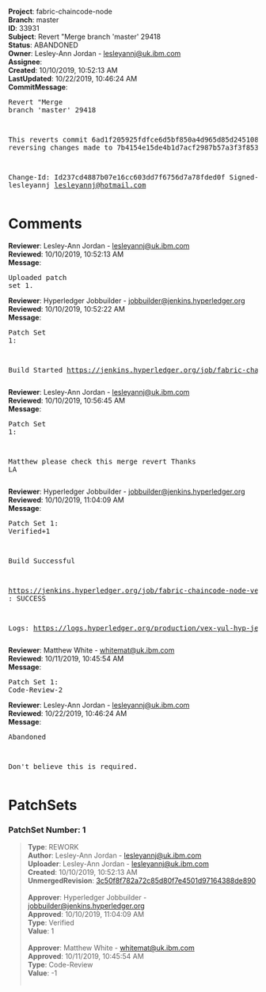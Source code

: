 <strong>Project</strong>: fabric-chaincode-node<br><strong>Branch</strong>: master<br><strong>ID</strong>: 33931<br><strong>Subject</strong>: Revert "Merge branch 'master' 29418<br><strong>Status</strong>: ABANDONED<br><strong>Owner</strong>: Lesley-Ann Jordan - lesleyannj@uk.ibm.com<br><strong>Assignee</strong>:<br><strong>Created</strong>: 10/10/2019, 10:52:13 AM<br><strong>LastUpdated</strong>: 10/22/2019, 10:46:24 AM<br><strong>CommitMessage</strong>:<br><pre>Revert "Merge branch 'master' 29418

This reverts commit 6ad1f205925fdfce6d5bf850a4d965d85d245108, reversing
changes made to 7b4154e15de4b1d7acf2987b57a3f3f8532004f6.

Change-Id: Id237cd4887b07e16cc603dd7f6756d7a78fded0f
Signed-off-by: lesleyannj <lesleyannj@hotmail.com>
</pre><h1>Comments</h1><strong>Reviewer</strong>: Lesley-Ann Jordan - lesleyannj@uk.ibm.com<br><strong>Reviewed</strong>: 10/10/2019, 10:52:13 AM<br><strong>Message</strong>: <pre>Uploaded patch set 1.</pre><strong>Reviewer</strong>: Hyperledger Jobbuilder - jobbuilder@jenkins.hyperledger.org<br><strong>Reviewed</strong>: 10/10/2019, 10:52:22 AM<br><strong>Message</strong>: <pre>Patch Set 1:

Build Started https://jenkins.hyperledger.org/job/fabric-chaincode-node-verify-x86_64/739/</pre><strong>Reviewer</strong>: Lesley-Ann Jordan - lesleyannj@uk.ibm.com<br><strong>Reviewed</strong>: 10/10/2019, 10:56:45 AM<br><strong>Message</strong>: <pre>Patch Set 1:

Matthew please check this merge revert
Thanks
LA</pre><strong>Reviewer</strong>: Hyperledger Jobbuilder - jobbuilder@jenkins.hyperledger.org<br><strong>Reviewed</strong>: 10/10/2019, 11:04:09 AM<br><strong>Message</strong>: <pre>Patch Set 1: Verified+1

Build Successful 

https://jenkins.hyperledger.org/job/fabric-chaincode-node-verify-x86_64/739/ : SUCCESS

Logs: https://logs.hyperledger.org/production/vex-yul-hyp-jenkins-3/fabric-chaincode-node-verify-x86_64/739</pre><strong>Reviewer</strong>: Matthew White - whitemat@uk.ibm.com<br><strong>Reviewed</strong>: 10/11/2019, 10:45:54 AM<br><strong>Message</strong>: <pre>Patch Set 1: Code-Review-2</pre><strong>Reviewer</strong>: Lesley-Ann Jordan - lesleyannj@uk.ibm.com<br><strong>Reviewed</strong>: 10/22/2019, 10:46:24 AM<br><strong>Message</strong>: <pre>Abandoned

Don't believe this is required.</pre><h1>PatchSets</h1><h3>PatchSet Number: 1</h3><blockquote><strong>Type</strong>: REWORK<br><strong>Author</strong>: Lesley-Ann Jordan - lesleyannj@uk.ibm.com<br><strong>Uploader</strong>: Lesley-Ann Jordan - lesleyannj@uk.ibm.com<br><strong>Created</strong>: 10/10/2019, 10:52:13 AM<br><strong>UnmergedRevision</strong>: [3c50f8f782a72c85d80f7e4501d97164388de890](https://github.com/hyperledger-gerrit-archive/fabric-chaincode-node/commit/3c50f8f782a72c85d80f7e4501d97164388de890)<br><br><strong>Approver</strong>: Hyperledger Jobbuilder - jobbuilder@jenkins.hyperledger.org<br><strong>Approved</strong>: 10/10/2019, 11:04:09 AM<br><strong>Type</strong>: Verified<br><strong>Value</strong>: 1<br><br><strong>Approver</strong>: Matthew White - whitemat@uk.ibm.com<br><strong>Approved</strong>: 10/11/2019, 10:45:54 AM<br><strong>Type</strong>: Code-Review<br><strong>Value</strong>: -1<br><br></blockquote>